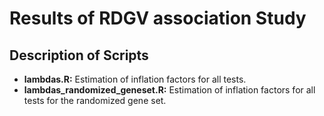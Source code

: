 # Results of RDGV association Study

## Description of Scripts
* **lambdas.R:** Estimation of inflation factors for all tests.
* **lambdas_randomized_geneset.R:** Estimation of inflation factors for all tests for the randomized gene set.
